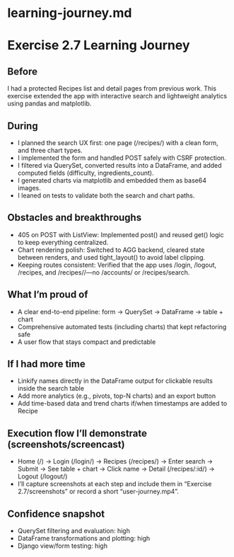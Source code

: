# learning-journey.md

# Exercise 2.7 Learning Journey

## Before
I had a protected Recipes list and detail pages from previous work. This exercise extended the app with interactive search and lightweight analytics using pandas and matplotlib.

## During
- I planned the search UX first: one page (/recipes/) with a clean form, and three chart types.
- I implemented the form and handled POST safely with CSRF protection.
- I filtered via QuerySet, converted results into a DataFrame, and added computed fields (difficulty, ingredients_count).
- I generated charts via matplotlib and embedded them as base64 images.
- I leaned on tests to validate both the search and chart paths.

## Obstacles and breakthroughs
- 405 on POST with ListView: Implemented post() and reused get() logic to keep everything centralized.
- Chart rendering polish: Switched to AGG backend, cleared state between renders, and used tight_layout() to avoid label clipping.
- Keeping routes consistent: Verified that the app uses /login, /logout, /recipes, and /recipes/<id>/—no /accounts/ or /recipes/search.

## What I’m proud of
- A clear end-to-end pipeline: form → QuerySet → DataFrame → table + chart
- Comprehensive automated tests (including charts) that kept refactoring safe
- A user flow that stays compact and predictable

## If I had more time
- Linkify names directly in the DataFrame output for clickable results inside the search table
- Add more analytics (e.g., pivots, top-N charts) and an export button
- Add time-based data and trend charts if/when timestamps are added to Recipe

## Execution flow I’ll demonstrate (screenshots/screencast)
- Home (/) → Login (/login/) → Recipes (/recipes/) → Enter search → Submit → See table + chart → Click name → Detail (/recipes/:id/) → Logout (/logout/)
- I’ll capture screenshots at each step and include them in “Exercise 2.7/screenshots” or record a short “user-journey.mp4”.

## Confidence snapshot
- QuerySet filtering and evaluation: high
- DataFrame transformations and plotting: high
- Django view/form testing: high
